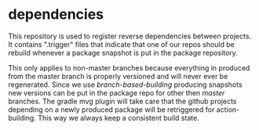 # dependencies
This repository is used to register reverse dependencies between projects.
It contains ".trigger" files that indicate that one of our repos should be rebuild whenever a package snapshot is put in the package repository.

This only applies to non-master branches because everything in produced from the master branch is properly versioned and will never ever be regenerated.
Since we use _branch-based-building_ producing snapshots new versions can be put in the package repo for other then *master* branches.
The gradle mvg plugin will take care that the github projects depending on a newly produced package will be retriggered for action-building.
This way we always keep a consistent build state.
